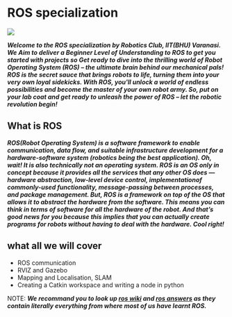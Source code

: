 # ROS specialization

![](https://github.com/panchal-harsh/Robotics-Camp-2023/blob/main/Phase1-Week2/ROS_specialization/images/MEME1.jpg)

*__Welcome to the ROS specialization by Robotics Club, IIT(BHU) Varanasi. We Aim to deliver a Beginner Level of Understanding to ROS to get you started with projects so Get ready to dive into the thrilling world of Robot Operating System (ROS) – the ultimate brain behind our mechanical pals! ROS is the secret sauce that brings robots to life, turning them into your very own loyal sidekicks. With ROS, you'll unlock a world of endless possibilities and become the master of your own robot army. So, put on your lab coat and get ready to unleash the power of ROS – let the robotic revolution begin!__*


## What is ROS

___ROS(Robot Operating System) is a software framework to enable communication, data flow, and suitable infrastructure development for a hardware-software system (robotics being the best application).
Oh, wait! It is also technically not an operating system. ROS is an OS only in concept because it provides all the services that any other OS does — hardware abstraction, low-level device control, implementationof commonly-used functionality, message-passing between processes, and package management. But, ROS is a framework on top of the OS that allows it to abstract the hardware from the software. This means you can think in terms of software for all the hardware of the robot.
And that’s good news for you because this implies that you can actually create programs for robots without having to deal with the hardware. Cool right!___


 ## what all we will cover
 * ROS communication
 * RVIZ and Gazebo
 * Mapping and Localisation, SLAM
 * Creating a Catkin workspace and writing a node in python 


NOTE: ***We recommand you to look up [ros wiki](http://wiki.ros.org/Documentation) and [ros answers](https://answers.ros.org/questions/) as they contain literally everything from where most of us have learnt ROS.***
